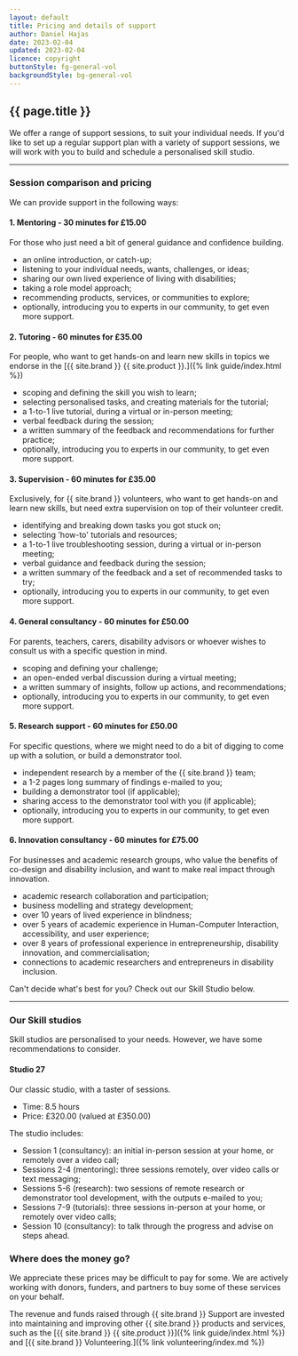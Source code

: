 ```yaml
---
layout: default
title: Pricing and details of support
author: Daniel Hajas
date: 2023-02-04
updated: 2023-02-04
licence: copyright
buttonStyle: fg-general-vol
backgroundStyle: bg-general-vol
---
```


## {{ page.title }}

We offer a range of support sessions, to suit your individual needs.
If you'd like to set up a regular support plan with a variety of support sessions, we will work with you to build and schedule a personalised skill studio.

---

### Session comparison and pricing

We can provide support in the following ways:

#### 1. Mentoring - 30 minutes for £15.00

For those who just need a bit of general guidance and confidence building.

* an online introduction, or catch-up;
* listening to your individual needs, wants, challenges, or ideas;
* sharing our own lived experience of living with disabilities;
* taking a role model approach;
* recommending products, services, or communities to explore;
* optionally, introducing you to experts in our community, to get even more support.

#### 2. Tutoring - 60 minutes for £35.00

For people, who want to get hands-on and learn new skills in topics we endorse in the [{{ site.brand }} {{ site.product }}.]({% link guide/index.html %})

* scoping and defining the skill you wish to learn;
* selecting personalised tasks, and creating materials for the tutorial;
* a 1-to-1 live tutorial, during a virtual or in-person meeting;
* verbal feedback during the session;
* a written summary of the feedback and recommendations for further practice;
* optionally, introducing you to experts in our community, to get even more support.

#### 3. Supervision - 60 minutes for £35.00

Exclusively, for {{ site.brand }} volunteers, who want to get hands-on and learn new skills, but need extra supervision on top of their volunteer credit.

* identifying and breaking down tasks you got stuck on;
* selecting 'how-to' tutorials and resources;
* a 1-to-1 live troubleshooting session, during a virtual or in-person meeting;
* verbal guidance and feedback during the session;
* a written summary of the feedback and a set of recommended tasks to try;
* optionally, introducing you to experts in our community, to get even more support.

#### 4. General consultancy - 60 minutes for £50.00

For parents, teachers, carers, disability advisors or whoever wishes to consult us with a specific question in mind.

* scoping and defining your challenge;
* an open-ended verbal discussion during a virtual meeting;
* a written summary of insights, follow up actions, and recommendations;
* optionally, introducing you to experts in our community, to get even more support.

#### 5. Research support - 60 minutes for £50.00

For specific questions, where we might need to do a bit of digging to come up with a solution, or build a demonstrator tool.

* independent research by a member of the {{ site.brand }} team;
* a 1-2 pages long summary of findings e-mailed to you;
* building a demonstrator tool (if applicable);
* sharing access to the demonstrator tool with you (if applicable);
* optionally, introducing you to experts in our community, to get even more support.

#### 6. Innovation consultancy - 60 minutes for £75.00

For businesses and academic research groups, who value the benefits of co-design and disability inclusion, and want to make real impact through innovation.

* academic research collaboration and participation;
* business modelling and strategy development;
* over 10 years of  lived experience in blindness;
* over 5 years of academic experience in Human-Computer Interaction, accessibility, and user experience;
* over 8 years of professional experience  in entrepreneurship, disability innovation, and commercialisation;
* connections to academic researchers and entrepreneurs in disability inclusion.

Can't decide what's best for you? Check out our Skill Studio below.

---

### Our Skill studios

Skill studios are personalised to your needs. However, we have some recommendations to consider.

#### Studio 27

Our classic studio, with a taster of sessions.

- Time: 8.5 hours
- Price: £320.00 (valued at £350.00)

The studio includes:

+ Session 1 (consultancy): an initial in-person session at your home, or remotely over a video call;
+ Sessions 2-4 (mentoring): three sessions remotely, over video calls or text messaging;
+ Sessions 5-6 (research): two sessions of remote research or demonstrator tool development, with the outputs e-mailed to you;
+ Sessions 7-9 (tutorials): three sessions in-person at your home, or remotely over video calls;
+ Session 10 (consultancy): to talk through the progress and advise on steps ahead.

### Where does the money go?

We appreciate these prices may be difficult to pay for some. We are actively working with donors, funders, and partners to buy some of these services on your behalf.

The revenue and funds raised through {{ site.brand }} Support are invested into maintaining and improving other {{ site.brand }} products and services, such as the [{{ site.brand }} {{ site.product }}]({% link guide/index.html %}) and [{{ site.brand }} Volunteering.]({% link volunteering/index.md %})